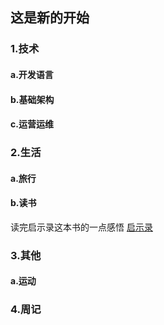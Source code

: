 ## 这是新的开始

### 1.技术
#### a.开发语言
#### b.基础架构
#### c.运营运维

### 2.生活
#### a.旅行
#### b.读书
读完启示录这本书的一点感悟 [启示录](https://github.com/raul-coder/notes/wiki/%E8%AF%BB%E4%B9%A6%E7%AC%94%E8%AE%B0-%E5%90%AF%E7%A4%BA%E5%BD%95)
### 3.其他
#### a.运动

### 4.周记
